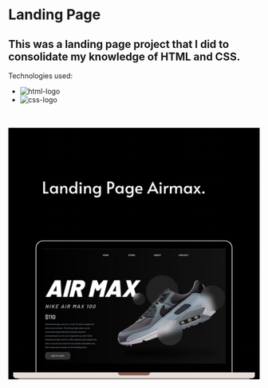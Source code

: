 <h1>Landing Page</h1>
<h2>
This was a landing page project that I did to consolidate my knowledge of HTML and CSS.</h2>

Technologies used:

  - <img src="https://img.shields.io/badge/HTML5-E34F26?style=for-the-badge&logo=html5&logoColor=white" alt="html-logo">

  - <img src="https://img.shields.io/badge/CSS3-1572B6?style=for-the-badge&logo=css3&logoColor=white" alt="css-logo">


  <br>
  <br>

  <img src="https://github.com/ChristianSouza12/Landing-Page-Airmax/blob/main/img/4849e204-82e3-45c3-a053-b869138cde35.jpg?raw=true">




